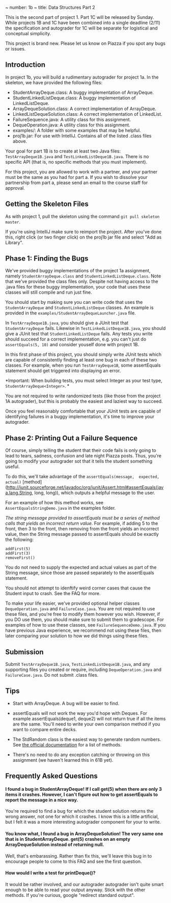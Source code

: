 ~ number: 1b
~ title: Data Structures Part 2

This is the second part of project 1. Part 1C will be released by Sunday. While projects 1B and 1C have been combined into a single deadline (2/11) the specification and autograder for 1C  will be separate for logistical and conceptual simplicity. 

This project is brand new. Please let us know on Piazza if you spot any bugs or issues.

Introduction
------------

In project 1b, you will build a rudimentary autograder for project 1a. In the skeleton, we have provided the following files:

 - StudentArrayDeque.class: A buggy implementation of ArrayDeque.
 - StudentLinkedListDeque.class: A buggy implementation of LinkedListDeque.
 - ArrayDequeSolution.class: A correct implementation of ArrayDeque.
 - LinkedListDequeSolution.class: A correct implementation of LinkedList.
 - FailureSequence.java: A utility class for this assignment.
 - DequeOperation.java: A utility class for this assignment.
 - examples/: A folder with some examples that may be helpful.
 - proj1b.jar: For use with IntelliJ. Contains all of the listed .class files above.

Your goal for part 1B is to create at least two Java files: `TestArrayDeque1B.java` and `TestLinkedListDeque1B.java`. There is no specific API (that is, no specific methods that you must implement).

For this project, you are allowed to work with a partner, and your partner must be the same as you had for part a. If you wish to dissolve your partnership from part a, please send an email to the course staff for approval.

Getting the Skeleton Files
----------------

As with project 1, pull the skeleton using the command `git pull skeleton master`. 

If you're using IntelliJ make sure to reimport the project. After you've done this, right click (or two finger click) on the proj1b jar file and select "Add as Library". 

Phase 1: Finding the Bugs
----------------

We've provided buggy implementations of the project 1a assignment, namely `StudentArrayDeque.class` and `StudentLinkedListDeque.class`. Note that we've provided the class files only. Despite not having access to the .java files for these buggy implementation, your code that uses these classes will still compile and run just fine.

You should start by making sure you can write code that uses the `StudentArrayDeque` and `StudentLinkedListDeque` classes. An example is provided in the `examples/StudentArrayDequeLauncher.java` file.

In `TestArrayDeque1B.java`, you should give a JUnit test that `StudentArrayDeque` fails. Likewise in `TestLinkedListDeque1B.java`, you should give a JUnit test that `StudentLinkedListDeque` fails. Any tests you write should succeed for a correct implementation, e.g. you can't just do `assertEquals(5, 10)` and consider youself done with project 1B.

In this first phase of this project, you should simply write JUnit tests which are capable of consistently finding at least one bug in each of these two classes. For example, when you run `TestArrayDeque1B`, some assertEquals statement should get triggered into displaying an error.

*Important: When building tests, you must select Integer as your test type, `StudentArrayDeque<Integer>`. *

You are not required to write randomized tests (like those from the project 1A autograder), but this is probably the easiest and laziest way to succeed.

Once you feel reasonably comfortable that your JUnit tests are capable of identifying failures in a buggy implementation, it's time to improve your autograder.

Phase 2: Printing Out a Failure Sequence
----------------

Of course, simply telling the student that their code fails is only going to lead to tears, sadness, confusion and late night Piazza posts. Thus, you're going to modify your autograder sot that it tells the student something useful. 

To do this, we'll take advantage of the `assertEquals(message,  expected, actual)` [method](http://junit.sourceforge.net/javadoc/org/junit/Assert.html#assertEquals(java.lang.String, long, long&#41;), which outputs a helpful message to the user.

For an example of how this method works, see `AssertEqualsStringDemo.java` in the examples folder.

*The string message provided to assertEquals must be a series of method calls that yields an incorrect return value.* For example, if adding 5 to the front, then 3 to the front, then removing from the front yields an incorrect value, then the String message passed to assertEquals should be exactly the following:

    addFirst(5) 
    addFirst(3)
    removeFirst()
        
You do not need to supply the expected and actual values as part of the String message, since those are passed separately to the assertEquals statement.

You should not attempt to idenftify weird corner cases that cause the Student input to crash. See the FAQ for more.

To make your life easier, we've provided optional helper classes `DequeOperation.java` and `FailureCase.java`. You are not required to use these files, and you're free to modify them however you wish. However, if you DO use them, you should make sure to submit them to gradescope. For examples of how to use these classes, see `FailureSequenceDemo.java`. If you have previous Java experience, we recommend not using these files, then later comparing your solution to how we did things using these files.

Submission
----------------

Submit `TestArrayDeque1B.java`, `TestLinkedListDeque1B.java`, and any supporting files you created or require, including `DequeOperation.java` and `FailureCase.java`. Do not submit .class files.

Tips
----------------

- Start with ArrayDeque. A bug will be easier to find.

- assertEquals will not work the way you'd hope with Deques. For example assertEquals(deque1, deque2) will not return true if all the items are the same. You'll need to write your own comparison method if you want to compare entire decks.

- The StdRandom class is the easiest way to generate random numbers. See [the official documentation](http://introcs.cs.princeton.edu/java/stdlib/javadoc/StdRandom.html) for a list of methods.

- There's no need to do any exception catching or throwing on this assignment (we haven't learned this in 61B yet). 

Frequently Asked Questions
----------------

#### I found a bug in StudentArrayDeque! If I call get(5) when there are only 3 items it crashes. However, I can't figure out how to get assertEquals to report the message in a nice way.

You're required to find a bug for which the student solution returns the wrong answer, not one for which it crashes. I know this is a little artificial, but I felt it was a more interesting autograder component for your to write.

#### You know what, I found a bug in ArrayDequeSolution! The very same one that is in StudentArrayDeque. get(5) crashes on an empty ArrayDequeSolution instead of returning null.

Well, that's embarassing. Rather than fix this, we'll leave this bug in to encourage people to come to this FAQ and see the first question.

#### How would I write a test for printDeque()?

It would be rather involved, and our autograder autograder isn't quite smart enough to be able to read your output anyway. Stick with the other methods. If you're curious, google "redirect standard output".